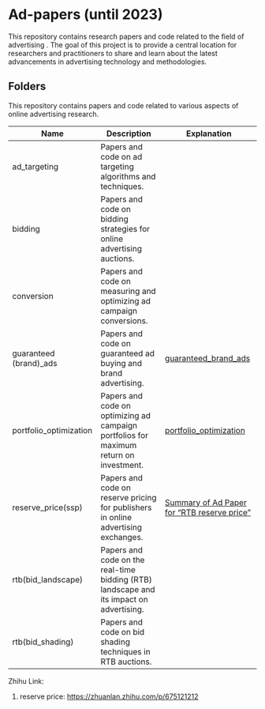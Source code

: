 # Ad-papers (until 2023)

This repository contains research papers and code related to the field of advertising . The goal of this project is to provide a central location for researchers and practitioners to share and learn about the latest advancements in advertising technology and methodologies.

## Folders

This repository contains papers and code related to various aspects of online advertising research.

| Name                   | Description                                                                                                   | Explanation                                              |
|------------------------|---------------------------------------------------------------------------------------------------------------|---------------------------------------------------|
| ad_targeting           | Papers and code on ad targeting algorithms and techniques.                                                   |                   |
| bidding                | Papers and code on bidding strategies for online advertising auctions.                                       |                          |
| conversion             | Papers and code on measuring and optimizing ad campaign conversions.                                          |                   |
| guaranteed (brand)_ads| Papers and code on guaranteed ad buying and brand advertising.                                                | [guaranteed_brand_ads](guaranteed_brand_ads)     |
| portfolio_optimization| Papers and code on optimizing ad campaign portfolios for maximum return on investment.                         | [portfolio_optimization](portfolio_optimization) |
| reserve_price(ssp)    | Papers and code on reserve pricing for publishers in online advertising exchanges.                            | [Summary of Ad Paper for “RTB reserve price”](https://medium.com/me/stats/post/a2201eaf8225)  |
| rtb(bid_landscape)    | Papers and code on the real-time bidding (RTB) landscape and its impact on advertising.                        |           |
| rtb(bid_shading)      | Papers and code on bid shading techniques in RTB auctions.                                                     |          |


Zhihu Link:

  1. reserve price: https://zhuanlan.zhihu.com/p/675121212

